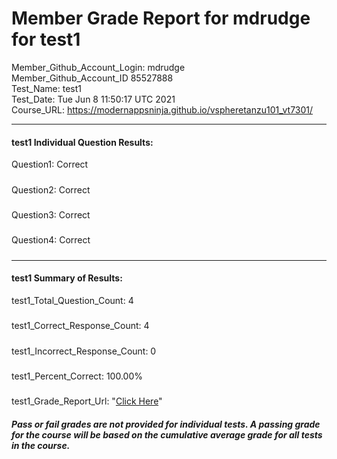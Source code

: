 # Member Grade Report for mdrudge for test1  
   
Member_Github_Account_Login: mdrudge  
Member_Github_Account_ID 85527888  
Test_Name: test1  
Test_Date: Tue Jun  8 11:50:17 UTC 2021  
Course_URL: https://modernappsninja.github.io/vspheretanzu101_vt7301/  
   
---  
#### test1 Individual Question Results:  
Question1: Correct  
#####  
Question2: Correct  
#####  
Question3: Correct  
#####  
Question4: Correct  
#####  
---  
#### test1 Summary of Results:  
test1_Total_Question_Count: 4  
#####  
test1_Correct_Response_Count: 4  
#####  
test1_Incorrect_Response_Count: 0  
#####  
test1_Percent_Correct: 100.00%  
#####  
test1_Grade_Report_Url: "[Click Here](https://github.com/modernappsninjas/mdrudge/blob/main/static/userdata/courses/vspheretanzu101_vt7301/grade_report.pr994.test1.md)"
##### Pass or fail grades are not provided for individual tests. A passing grade for the course will be based on the cumulative average grade for all tests in the course.  
